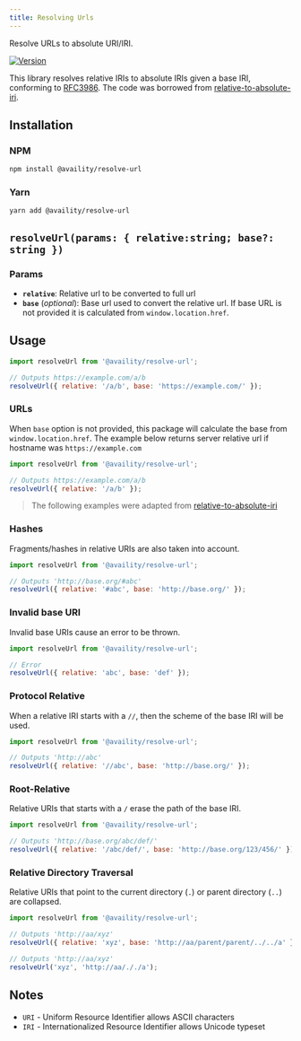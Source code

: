 ```yaml
---
title: Resolving Urls
---
```


Resolve URLs to absolute URI/IRI.

[![Version](https://img.shields.io/npm/v/@availity/resolve-url.svg?style=for-the-badge)](https://www.npmjs.com/package/@availity/resolve-url)

This library resolves relative IRIs to absolute IRIs given a base IRI, conforming to [RFC3986](https://www.ietf.org/rfc/rfc3986.txt). The code was borrowed from [relative-to-absolute-iri](https://github.com/rubensworks/relative-to-absolute-iri.js).

## Installation

### NPM

```bash
npm install @availity/resolve-url
```

### Yarn

```bash
yarn add @availity/resolve-url
```

## `resolveUrl(params: { relative:string; base?: string })`

### Params

- **`relative`**: Relative url to be converted to full url
- **`base`** (_optional_): Base url used to convert the relative url. If base URL is not provided it is calculated from `window.location.href`.

## Usage

```js
import resolveUrl from '@availity/resolve-url';

// Outputs https://example.com/a/b
resolveUrl({ relative: '/a/b', base: 'https://example.com/' });
```

### URLs

When `base` option is not provided, this package will calculate the base from `window.location.href`. The example below returns server relative url if hostname was `https://example.com`

```js
import resolveUrl from '@availity/resolve-url';

// Outputs https://example.com/a/b
resolveUrl({ relative: '/a/b' });
```

> The following examples were adapted from [relative-to-absolute-iri](https://github.com/rubensworks/relative-to-absolute-iri.js)

### Hashes

Fragments/hashes in relative URIs are also taken into account.

```js
import resolveUrl from '@availity/resolve-url';

// Outputs 'http://base.org/#abc'
resolveUrl({ relative: '#abc', base: 'http://base.org/' });
```

### Invalid base URI

Invalid base URIs cause an error to be thrown.

```js
import resolveUrl from '@availity/resolve-url';

// Error
resolveUrl({ relative: 'abc', base: 'def' });
```

### Protocol Relative

When a relative IRI starts with a `//`, then the scheme of the base IRI will be used.

```js
import resolveUrl from '@availity/resolve-url';

// Outputs 'http://abc'
resolveUrl({ relative: '//abc', base: 'http://base.org/' });
```

### Root-Relative

Relative URIs that starts with a `/` erase the path of the base IRI.

```js
import resolveUrl from '@availity/resolve-url';

// Outputs 'http://base.org/abc/def/'
resolveUrl({ relative: '/abc/def/', base: 'http://base.org/123/456/' });
```

### Relative Directory Traversal

Relative URIs that point to the current directory (`.`)
or parent directory (`..`) are collapsed.

```js
import resolveUrl from '@availity/resolve-url';

// Outputs 'http://aa/xyz'
resolveUrl({ relative: 'xyz', base: 'http://aa/parent/parent/../../a' });

// Outputs 'http://aa/xyz'
resolveUrl('xyz', 'http://aa/././a');
```

## Notes

- `URI` - Uniform Resource Identifier allows ASCII characters
- `IRI` - Internationalized Resource Identifier allows Unicode typeset
